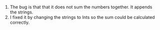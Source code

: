1. The bug is that that it does not sum the numbers together. It appends the strings.
2. I fixed it by changing the strings to Ints so the sum could be calculated correctly. 
